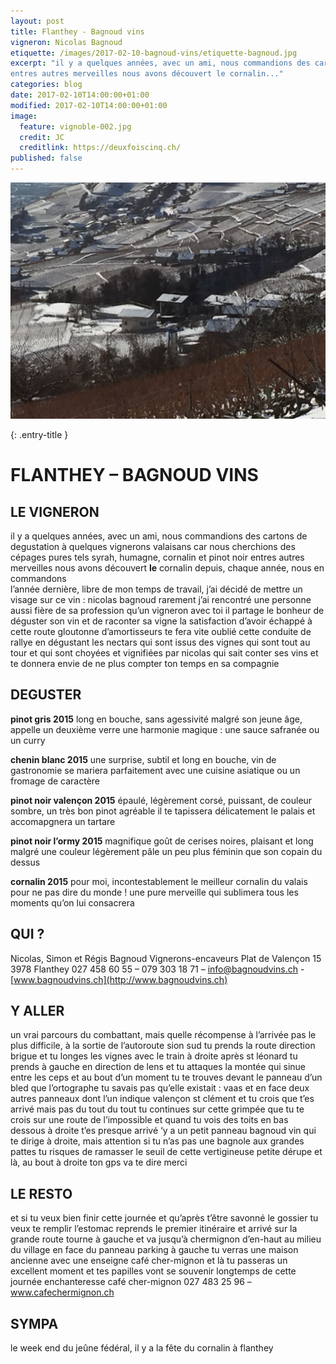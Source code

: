 ```yaml
---
layout: post
title: Flanthey - Bagnoud vins
vigneron: Nicolas Bagnoud
etiquette: /images/2017-02-10-bagnoud-vins/etiquette-bagnoud.jpg
excerpt: "il y a quelques années, avec un ami, nous commandions des cartons de degustation à quelques vignerons valaisans car nous cherchions des cépages pures tels syrah, humagne, cornalin et pinot noir
entres autres merveilles nous avons découvert le cornalin..."
categories: blog
date: 2017-02-10T14:00:00+01:00
modified: 2017-02-10T14:00:00+01:00
image:
  feature: vignoble-002.jpg
  credit: JC
  creditlink: https://deuxfoiscinq.ch/
published: false
---
```



![étiquette bagnoud vins](/images/2017-02-10-bagnoud-vins/domaine-bagnoud.jpg)

{: .entry-title }
# FLANTHEY – BAGNOUD VINS

## LE VIGNERON
il y a quelques années, avec un ami, nous commandions des cartons de degustation à quelques vignerons valaisans car nous cherchions des cépages pures tels syrah, humagne, cornalin et pinot noir
entres autres merveilles nous avons découvert **le** cornalin
depuis, chaque année, nous en commandons  
l’année dernière, libre de mon temps de travail, j’ai décidé de mettre un visage sur ce vin : nicolas bagnoud
rarement j’ai rencontré une personne aussi fière de sa profession qu’un vigneron
avec toi il partage le bonheur de déguster son vin et de raconter sa vigne
la satisfaction d’avoir échappé à cette route gloutonne d’amortisseurs te fera vite oublié cette conduite de rallye en dégustant les nectars qui sont issus des vignes qui sont tout au tour et qui sont choyées et vignifiées par nicolas qui sait conter ses vins et te donnera envie de ne plus compter ton temps en sa compagnie

## DEGUSTER
**pinot gris 2015**
long en bouche, sans agessivité malgré son jeune âge, appelle un deuxième verre
une harmonie magique : une sauce safranée ou un curry

**chenin blanc 2015**
une surprise, subtil et long en bouche, vin de gastronomie
se mariera parfaitement avec une cuisine asiatique ou un fromage de caractère

**pinot noir valençon 2015**
épaulé, légèrement corsé, puissant, de couleur sombre, un très bon pinot
agréable il te tapissera délicatement le palais et accomapgnera un tartare

**pinot noir l’ormy 2015**
magnifique goût de cerises noires, plaisant et long malgré une couleur légèrement pâle un peu plus féminin que son copain du dessus

**cornalin 2015**
pour moi, incontestablement le meilleur cornalin du valais pour ne pas dire du monde !
une pure merveille qui sublimera tous les moments qu’on lui consacrera

## QUI ?
Nicolas, Simon et Régis Bagnoud
Vignerons-encaveurs
Plat de Valençon 15
3978 Flanthey
027 458 60 55 – 079 303 18 71 – info@bagnoudvins.ch - [www.bagnoudvins.ch](http://www.bagnoudvins.ch)

## Y ALLER
un vrai parcours du combattant, mais quelle récompense à l’arrivée
pas le plus difficile, à la sortie de l’autoroute sion sud tu prends la route direction brigue et tu longes les vignes avec le train à droite
après st léonard tu prends à gauche en direction de lens et tu attaques la montée qui sinue entre les ceps et au bout d’un moment tu te trouves devant le panneau d’un bled que l’ortographe tu savais pas qu’elle existait : vaas et en face deux autres panneaux dont l’un indique valençon st clément et tu crois que t’es arrivé mais pas du tout du tout tu continues sur cette grimpée que tu te crois sur une route de l’impossible et quand tu vois des toits en bas dessous à droite t’es presque arrivé
‘y a un petit panneau bagnoud vin qui te dirige à droite, mais attention si tu n’as pas une bagnole aux grandes pattes tu risques de ramasser le seuil de cette vertigineuse petite dérupe
et là, au bout à droite ton gps va te dire merci

## LE RESTO
et si tu veux bien finir cette journée et qu’après t’être savonné le gossier tu veux te remplir l’estomac reprends le premier itinéraire et arrivé sur la grande route tourne à gauche et va jusqu’à chermignon d’en-haut au milieu du village en face du panneau parking à gauche tu verras une maison ancienne avec une enseigne café cher-mignon
et là tu passeras un excellent moment et tes papilles vont se souvenir longtemps de cette journée enchanteresse
café cher-mignon 027 483 25 96 – www.cafechermignon.ch

## SYMPA
le week end du jeûne fédéral, il y a la fête du cornalin à flanthey
